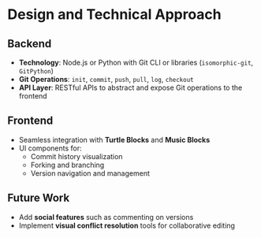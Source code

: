 # Design and Technical Approach

## Backend

- **Technology**: Node.js or Python with Git CLI or libraries (`isomorphic-git`, `GitPython`)
- **Git Operations**: `init`, `commit`, `push`, `pull`, `log`, `checkout`
- **API Layer**: RESTful APIs to abstract and expose Git operations to the frontend

## Frontend

- Seamless integration with **Turtle Blocks** and **Music Blocks**
- UI components for:
  - Commit history visualization
  - Forking and branching
  - Version navigation and management

## Future Work

- Add **social features** such as commenting on versions
- Implement **visual conflict resolution** tools for collaborative editing
